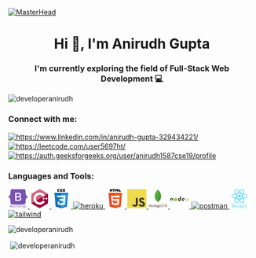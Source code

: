 [![MasterHead](https://media-exp1.licdn.com/dms/image/C4E16AQEaa__f83utqQ/profile-displaybackgroundimage-shrink_350_1400/0/1640881571883?e=1652313600&v=beta&t=N9qU8KSJsUeVVcCA88hErf2BStm5RJiekfH-96hpUMU)](https://developeranirudh.github.io)
<h1 align="center">Hi 👋, I'm Anirudh Gupta</h1>
<h3 align="center">I'm currently exploring the field of Full-Stack Web Development 💻</h3>

<p align="left"> <img src="https://komarev.com/ghpvc/?username=developeranirudh&label=Profile%20views&color=0e75b6&style=flat" alt="developeranirudh" /> </p>



<h3 align="left">Connect with me:</h3>
<p align="left">
<a href="https://linkedin.com/in/https://www.linkedin.com/in/anirudh-gupta-329434221/" target="blank"><img align="center" src="https://raw.githubusercontent.com/rahuldkjain/github-profile-readme-generator/master/src/images/icons/Social/linked-in-alt.svg" alt="https://www.linkedin.com/in/anirudh-gupta-329434221/" height="30" width="40" /></a>
<a href="https://www.leetcode.com/https://leetcode.com/user5697ht/" target="blank"><img align="center" src="https://raw.githubusercontent.com/rahuldkjain/github-profile-readme-generator/master/src/images/icons/Social/leet-code.svg" alt="https://leetcode.com/user5697ht/" height="30" width="40" /></a>
<a href="https://auth.geeksforgeeks.org/user/https://auth.geeksforgeeks.org/user/anirudh1587cse19/profile" target="blank"><img align="center" src="https://raw.githubusercontent.com/rahuldkjain/github-profile-readme-generator/master/src/images/icons/Social/geeks-for-geeks.svg" alt="https://auth.geeksforgeeks.org/user/anirudh1587cse19/profile" height="30" width="40" /></a>
</p>

<h3 align="left">Languages and Tools:</h3>
<p align="left"> <a href="https://getbootstrap.com" target="_blank" rel="noreferrer"> <img src="https://raw.githubusercontent.com/devicons/devicon/master/icons/bootstrap/bootstrap-plain-wordmark.svg" alt="bootstrap" width="40" height="40"/> </a> <a href="https://www.w3schools.com/cpp/" target="_blank" rel="noreferrer"> <img src="https://raw.githubusercontent.com/devicons/devicon/master/icons/cplusplus/cplusplus-original.svg" alt="cplusplus" width="40" height="40"/> </a> <a href="https://www.w3schools.com/css/" target="_blank" rel="noreferrer"> <img src="https://raw.githubusercontent.com/devicons/devicon/master/icons/css3/css3-original-wordmark.svg" alt="css3" width="40" height="40"/> </a> <a href="https://heroku.com" target="_blank" rel="noreferrer"> <img src="https://www.vectorlogo.zone/logos/heroku/heroku-icon.svg" alt="heroku" width="40" height="40"/> </a> <a href="https://www.w3.org/html/" target="_blank" rel="noreferrer"> <img src="https://raw.githubusercontent.com/devicons/devicon/master/icons/html5/html5-original-wordmark.svg" alt="html5" width="40" height="40"/> </a> <a href="https://developer.mozilla.org/en-US/docs/Web/JavaScript" target="_blank" rel="noreferrer"> <img src="https://raw.githubusercontent.com/devicons/devicon/master/icons/javascript/javascript-original.svg" alt="javascript" width="40" height="40"/> </a> <a href="https://www.mongodb.com/" target="_blank" rel="noreferrer"> <img src="https://raw.githubusercontent.com/devicons/devicon/master/icons/mongodb/mongodb-original-wordmark.svg" alt="mongodb" width="40" height="40"/> </a> <a href="https://nodejs.org" target="_blank" rel="noreferrer"> <img src="https://raw.githubusercontent.com/devicons/devicon/master/icons/nodejs/nodejs-original-wordmark.svg" alt="nodejs" width="40" height="40"/> </a> <a href="https://postman.com" target="_blank" rel="noreferrer"> <img src="https://www.vectorlogo.zone/logos/getpostman/getpostman-icon.svg" alt="postman" width="40" height="40"/> </a> <a href="https://reactjs.org/" target="_blank" rel="noreferrer"> <img src="https://raw.githubusercontent.com/devicons/devicon/master/icons/react/react-original-wordmark.svg" alt="react" width="40" height="40"/> </a> <a href="https://tailwindcss.com/" target="_blank" rel="noreferrer"> <img src="https://www.vectorlogo.zone/logos/tailwindcss/tailwindcss-icon.svg" alt="tailwind" width="40" height="40"/> </a> </p>

<p><img align="left" src="https://github-readme-stats.vercel.app/api/top-langs?username=developeranirudh&show_icons=true&locale=en&layout=compact" alt="developeranirudh" /></p>
<br>
<p>&nbsp;<img align="center" src="https://github-readme-stats.vercel.app/api?username=developeranirudh&show_icons=true&locale=en" alt="developeranirudh" /></p>
